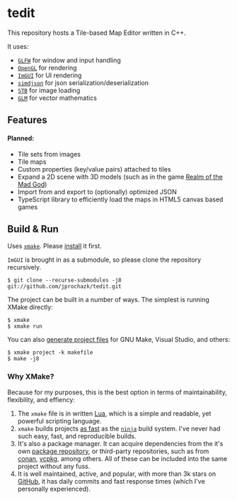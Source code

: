 # tedit

This repository hosts a Tile-based Map Editor written in C++. 

It uses:
* [`GLFW`](https://www.glfw.org/) for window and input handling
* [`OpenGL`](https://www.opengl.org/) for rendering
* [`ImGUI`](https://github.com/ocornut/imgui) for UI rendering
* [`simdjson`](https://github.com/simdjson/simdjson) for json serialization/deserialization
* [`STB`](https://github.com/nothings/stb) for image loading
* [`GLM`](https://glm.g-truc.net/0.9.9/index.html) for vector mathematics

## Features

#### Planned:
* Tile sets from images
* Tile maps
* Custom properties (key/value pairs) attached to tiles
* Expand a 2D scene with 3D models (such as in the game [Realm of the Mad God](https://www.realmofthemadgod.com/))
* Import from and export to (optionally) optimized JSON
* TypeScript library to efficiently load the maps in HTML5 canvas based games

## Build & Run

Uses [`xmake`](https://xmake.io/). Please [install](https://xmake.io/#/getting_started?id=installation) it first.

`ImGUI` is brought in as a submodule, so please clone the repository recursively.

```
$ git clone --recurse-submodules -j8 git://github.com/jprochazk/tedit.git
```

The project can be built in a number of ways. The simplest is running XMake directly:

```
$ xmake
$ xmake run
```

You can also [generate project files](https://xmake.io/#/plugin/builtin_plugins?id=generate-ide-project-files) for GNU Make, Visual Studio, and others:
```
$ xmake project -k makefile
$ make -j8
```

### Why XMake?

Because for my purposes, this is the best option in terms of maintainability, flexibility, and effiency:

1. The `xmake` file is in written [Lua](http://www.lua.org/), which is a simple and readable, yet powerful scripting language.
2. `xmake` builds projects [as fast](https://xmake.io/#/getting_started?id=build-as-fast-as-ninja) as the [`ninja`](https://ninja-build.org/) build system. I've never had such easy, fast, and reproducible builds.
3. It's also a package manager. It can acquire dependencies from the it's own [package repository](https://github.com/xmake-io/xmake-repo), or third-party repositories, such as from [conan](https://conan.io/center/), [vcpkg](https://github.com/microsoft/vcpkg/tree/master/ports), among others. All of these can be included into the same project without any fuss.
4. It is well maintained, active, and popular, with more than 3k stars on [GitHub](https://github.com/xmake-io/xmake), it has daily commits and fast response times (which I've personally experienced).
